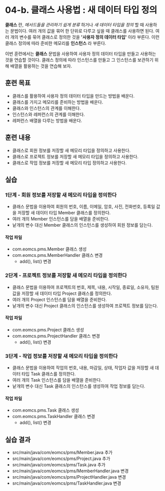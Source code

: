 # 04-b. 클래스 사용법 : 새 데이터 타입 정의

**클래스** 란, *메서드들을 관리하기 쉽게 분류* 하거나 *새 데이터 타입을 정의* 할 때 사용하는 문법이다.
여러 개의 값을 묶어 한 단위로 다루고 싶을 때 클래스를 사용하면 된다.
여러 개의 변수를 묶어 클래스로 정의한 것을 **'사용자 정의 데이터 타입'** 이라 부른다.
이런 클래스 정의에 따라 준비한 메모리를 **인스턴스** 라 부른다.

이번 훈련에서는 **클래스** 문법을 사용하여 사용자 정의 데이터 타입을 만들고 사용하는 것을 연습할 것이다.
클래스 정의에 따라 인스턴스를 만들고 그 인스턴스를 보관하기 위해 배열을 활용하는 것을 연습해 보자.

## 훈련 목표

- 클래스를 활용하여 사용자 정의 데이터 타입을 만드는 방법을 배운다.
- 클래스를 가지고 메모리를 준비하는 방법을 배운다.
- 클래스와 인스턴스의 관계를 이해한다.
- 인스턴스와 레퍼런스의 관계를 이해한다.
- 레퍼런스 배열을 다루는 방법을 배운다.

## 훈련 내용

- 클래스로 회원 정보를 저장할 새 메모리 타입을 정의하고 사용한다.
- 클래스로 프로젝트 정보를 저장할 새 메모리 타입을 정의하고 사용한다.
- 클래스로 작업 정보를 저장할 새 메모리 타입 정의하고 사용한다.

## 실습

### 1단계 - 회원 정보를 저장할 새 메모리 타입을 정의한다

- 클래스 문법을 이용하여 회원의 번호, 이름, 이메일, 암호, 사진, 전화번호, 등록일 값을 저장할 새 데이터 타입 Member 클래스를 정의한다.
- 여러 개의 Member 인스턴스를 담을 배열을 준비한다.
- 낱개의 변수 대신 Member 클래스의 인스턴스를 생성하여 회원 정보를 담는다.

#### 작업 파일

- com.eomcs.pms.Member 클래스 생성
- com.eomcs.pms.MemberHandler  클래스 변경
  - add(), list() 변경

### 2단계 - 프로젝트 정보를 저장할 새 메모리 타입을 정의한다

- 클래스 문법을 이용하여 프로젝트의 번호, 제목, 내용, 시작일, 종료일, 소유자, 팀원 값을 저장할 새 데이터 타입 Project 클래스를 정의한다.
- 여러 개의 Project 인스턴스를 담을 배열을 준비한다.
- 낱개의 변수 대신 Project 클래스의 인스턴스를 생성하여 프로젝트 정보를 담는다.

#### 작업 파일

- com.eomcs.pms.Project 클래스 생성
- com.eomcs.pms.ProjectHandler  클래스 변경
  - add(), list() 변경

### 3단계 - 작업 정보를 저장할 새 메모리 타입을 정의한다

- 클래스 문법을 이용하여 작업의 번호, 내용, 마감일, 상태, 작업자 값을 저장할 새 데이터 타입 Task 클래스를 정의한다.
- 여러 개의 Task 인스턴스를 담을 배열을 준비한다.
- 낱개의 변수 대신 Task 클래스의 인스턴스를 생성하여 작업 정보를 담는다.

#### 작업 파일

- com.eomcs.pms.Task 클래스 생성
- com.eomcs.pms.TaskHandler 클래스 변경
  - add(), list() 변경

## 실습 결과

- src/main/java/com/eomcs/pms/Member.java 추가
- src/main/java/com/eomcs/pms/Project.java 추가
- src/main/java/com/eomcs/pms/Task.java 추가
- src/main/java/com/eomcs/pms/MemberHandler.java 변경
- src/main/java/com/eomcs/pms/ProjectHandler.java 변경
- src/main/java/com/eomcs/pms/TaskHandler.java 변경
